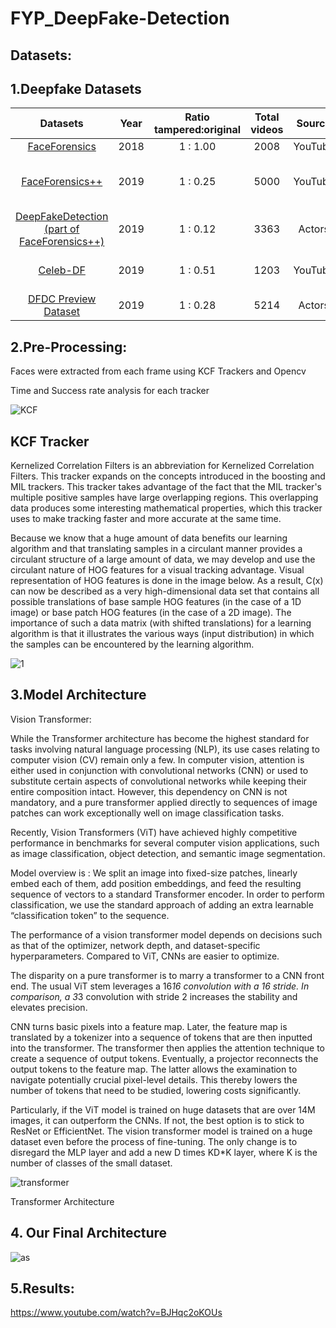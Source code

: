 # FYP_DeepFake-Detection
## Datasets:
## 1.Deepfake Datasets

Datasets|Year|Ratio<br>tampered:original|Total videos|Source|Participants Consent|Tools
:-------:|:----:|:-----------:|:----:|:---:|:-----:|:--:
[FaceForensics](https://arxiv.org/abs/1803.09179)|2018|1 : 1.00|2008|YouTube|N|Face2Face
[FaceForensics++](https://github.com/ondyari/FaceForensics)|2019|1 : 0.25|5000|YouTube|N|faceswap <br> DeepFake <br> Face2Face <br> NeuralTextures
[DeepFakeDetection<br>(part of FaceForensics++)](https://deepfakedetectionchallenge.ai/dataset)|2019|1 : 0.12|3363|Actors|Y
[Celeb-DF](http://www.cs.albany.edu/~lsw/celeb-deepfakeforensics.html)|2019|1 : 0.51|1203|YouTube|N|a refined version of the DeepFake
[DFDC Preview Dataset](https://deepfakedetectionchallenge.ai/dataset)|2019|1 : 0.28|5214|Actors|Y|Unknown

## 2.Pre-Processing:

Faces were extracted from each frame using KCF Trackers and Opencv

Time and Success rate analysis for each tracker

![KCF](https://user-images.githubusercontent.com/52126773/168428799-0efdafe2-44b0-4d61-b2de-3e4779718ac1.PNG)

## KCF Tracker
Kernelized Correlation Filters is an abbreviation for Kernelized Correlation Filters. This tracker expands on the concepts introduced in the boosting and MIL trackers. This tracker takes advantage of the fact that the MIL tracker's multiple positive samples have large overlapping regions. This overlapping data produces some interesting mathematical properties, which this tracker uses to make tracking faster and more accurate at the same time.

Because we know that a huge amount of data benefits our learning algorithm and that translating samples in a circulant manner provides a circulant structure of a large amount of data, we may develop and use the circulant nature of HOG features for a visual tracking advantage. Visual representation of HOG features is done in the image below. As a result, C(x) can now be described as a very high-dimensional data set that contains all possible translations of base sample HOG features (in the case of a 1D image) or base patch HOG features (in the case of a 2D image). The importance of such a data matrix (with shifted translations) for a learning algorithm is that it illustrates the various ways (input distribution) in which the samples can be encountered by the learning algorithm.

![1](https://user-images.githubusercontent.com/52126773/168428857-f8bb941f-6af4-46b2-840f-5c1a6249d62c.PNG)

## 3.Model Architecture

Vision Transformer:

While the Transformer architecture has become the highest standard for tasks involving natural language processing (NLP), its use cases relating to computer vision (CV) remain only a few. In computer vision, attention is either used in conjunction with convolutional networks (CNN) or used to substitute certain aspects of convolutional networks while keeping their entire composition intact. However, this dependency on CNN is not mandatory, and a pure transformer applied directly to sequences of image patches can work exceptionally well on image classification tasks.

Recently, Vision Transformers (ViT) have achieved highly competitive performance in benchmarks for several computer vision applications, such as image classification, object detection, and semantic image segmentation.

Model overview is : We split an image into fixed-size patches, linearly embed each of them,
add position embeddings, and feed the resulting sequence of vectors to a standard Transformer
encoder. In order to perform classification, we use the standard approach of adding an extra learnable
“classification token” to the sequence.

The performance of a vision transformer model depends on decisions such as that of the optimizer, network depth, and dataset-specific hyperparameters. Compared to ViT, CNNs are easier to optimize.

The disparity on a pure transformer is to marry a transformer to a CNN front end. The usual ViT stem leverages a 16*16 convolution with a 16 stride. In comparison, a 3*3 convolution with stride 2 increases the stability and elevates precision.

CNN turns basic pixels into a feature map. Later, the feature map is translated by a tokenizer into a sequence of tokens that are then inputted into the transformer. The transformer then applies the attention technique to create a sequence of output tokens. Eventually, a projector reconnects the output tokens to the feature map. The latter allows the examination to navigate potentially crucial pixel-level details. This thereby lowers the number of tokens that need to be studied, lowering costs significantly.

Particularly, if the ViT model is trained on huge datasets that are over 14M images, it can outperform the CNNs. If not, the best option is to stick to ResNet or EfficientNet. The vision transformer model is trained on a huge dataset even before the process of fine-tuning. The only change is to disregard the MLP layer and add a new D times KD*K layer, where K is the number of classes of the small dataset.





![transformer](https://user-images.githubusercontent.com/52126773/168429019-1a9561ad-9571-4c8f-b198-7da80ed50441.PNG)


Transformer Architecture

## 4. Our Final Architecture

![as](https://user-images.githubusercontent.com/52126773/168429055-305987fa-963d-4215-8c84-66da78ff3863.PNG)

## 5.Results:

https://www.youtube.com/watch?v=BJHqc2oKOUs



